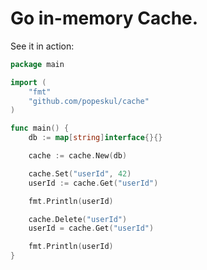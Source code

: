 Go in-memory Cache.
=======================

See it in action:

```go
package main

import (
	"fmt"
	"github.com/popeskul/cache"
)

func main() {
	db := map[string]interface{}{}

	cache := cache.New(db)

	cache.Set("userId", 42)
	userId := cache.Get("userId")

	fmt.Println(userId)

	cache.Delete("userId")
	userId = cache.Get("userId")

	fmt.Println(userId)
}
```
